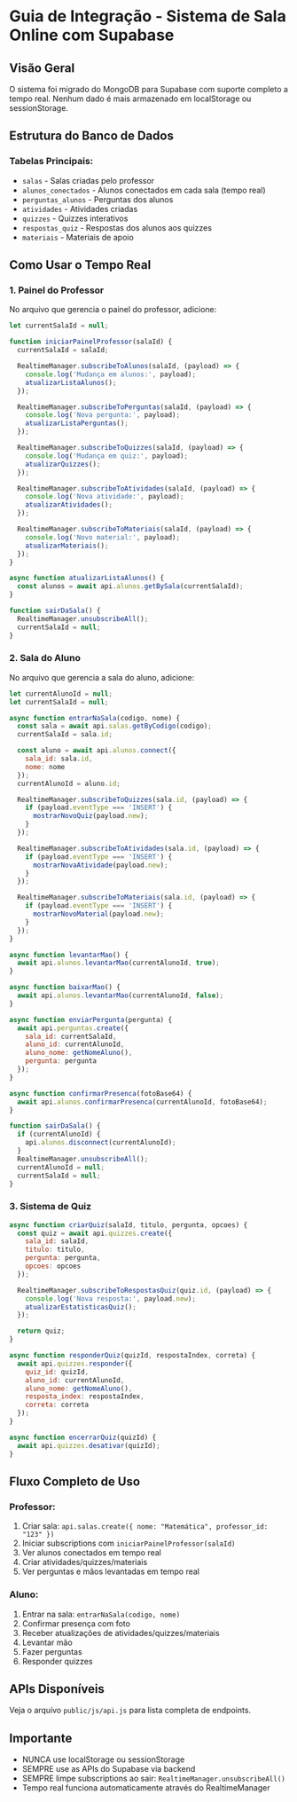 # Guia de Integração - Sistema de Sala Online com Supabase

## Visão Geral

O sistema foi migrado do MongoDB para Supabase com suporte completo a tempo real. Nenhum dado é mais armazenado em localStorage ou sessionStorage.

## Estrutura do Banco de Dados

### Tabelas Principais:
- `salas` - Salas criadas pelo professor
- `alunos_conectados` - Alunos conectados em cada sala (tempo real)
- `perguntas_alunos` - Perguntas dos alunos
- `atividades` - Atividades criadas
- `quizzes` - Quizzes interativos
- `respostas_quiz` - Respostas dos alunos aos quizzes
- `materiais` - Materiais de apoio

## Como Usar o Tempo Real

### 1. Painel do Professor

No arquivo que gerencia o painel do professor, adicione:

```javascript
let currentSalaId = null;

function iniciarPainelProfessor(salaId) {
  currentSalaId = salaId;

  RealtimeManager.subscribeToAlunos(salaId, (payload) => {
    console.log('Mudança em alunos:', payload);
    atualizarListaAlunos();
  });

  RealtimeManager.subscribeToPerguntas(salaId, (payload) => {
    console.log('Nova pergunta:', payload);
    atualizarListaPerguntas();
  });

  RealtimeManager.subscribeToQuizzes(salaId, (payload) => {
    console.log('Mudança em quiz:', payload);
    atualizarQuizzes();
  });

  RealtimeManager.subscribeToAtividades(salaId, (payload) => {
    console.log('Nova atividade:', payload);
    atualizarAtividades();
  });

  RealtimeManager.subscribeToMateriais(salaId, (payload) => {
    console.log('Novo material:', payload);
    atualizarMateriais();
  });
}

async function atualizarListaAlunos() {
  const alunos = await api.alunos.getBySala(currentSalaId);
}

function sairDaSala() {
  RealtimeManager.unsubscribeAll();
  currentSalaId = null;
}
```

### 2. Sala do Aluno

No arquivo que gerencia a sala do aluno, adicione:

```javascript
let currentAlunoId = null;
let currentSalaId = null;

async function entrarNaSala(codigo, nome) {
  const sala = await api.salas.getByCodigo(codigo);
  currentSalaId = sala.id;

  const aluno = await api.alunos.connect({
    sala_id: sala.id,
    nome: nome
  });
  currentAlunoId = aluno.id;

  RealtimeManager.subscribeToQuizzes(sala.id, (payload) => {
    if (payload.eventType === 'INSERT') {
      mostrarNovoQuiz(payload.new);
    }
  });

  RealtimeManager.subscribeToAtividades(sala.id, (payload) => {
    if (payload.eventType === 'INSERT') {
      mostrarNovaAtividade(payload.new);
    }
  });

  RealtimeManager.subscribeToMateriais(sala.id, (payload) => {
    if (payload.eventType === 'INSERT') {
      mostrarNovoMaterial(payload.new);
    }
  });
}

async function levantarMao() {
  await api.alunos.levantarMao(currentAlunoId, true);
}

async function baixarMao() {
  await api.alunos.levantarMao(currentAlunoId, false);
}

async function enviarPergunta(pergunta) {
  await api.perguntas.create({
    sala_id: currentSalaId,
    aluno_id: currentAlunoId,
    aluno_nome: getNomeAluno(),
    pergunta: pergunta
  });
}

async function confirmarPresenca(fotoBase64) {
  await api.alunos.confirmarPresenca(currentAlunoId, fotoBase64);
}

function sairDaSala() {
  if (currentAlunoId) {
    api.alunos.disconnect(currentAlunoId);
  }
  RealtimeManager.unsubscribeAll();
  currentAlunoId = null;
  currentSalaId = null;
}
```

### 3. Sistema de Quiz

```javascript
async function criarQuiz(salaId, titulo, pergunta, opcoes) {
  const quiz = await api.quizzes.create({
    sala_id: salaId,
    titulo: titulo,
    pergunta: pergunta,
    opcoes: opcoes
  });

  RealtimeManager.subscribeToRespostasQuiz(quiz.id, (payload) => {
    console.log('Nova resposta:', payload.new);
    atualizarEstatisticasQuiz();
  });

  return quiz;
}

async function responderQuiz(quizId, respostaIndex, correta) {
  await api.quizzes.responder({
    quiz_id: quizId,
    aluno_id: currentAlunoId,
    aluno_nome: getNomeAluno(),
    resposta_index: respostaIndex,
    correta: correta
  });
}

async function encerrarQuiz(quizId) {
  await api.quizzes.desativar(quizId);
}
```

## Fluxo Completo de Uso

### Professor:

1. Criar sala: `api.salas.create({ nome: "Matemática", professor_id: "123" })`
2. Iniciar subscriptions com `iniciarPainelProfessor(salaId)`
3. Ver alunos conectados em tempo real
4. Criar atividades/quizzes/materiais
5. Ver perguntas e mãos levantadas em tempo real

### Aluno:

1. Entrar na sala: `entrarNaSala(codigo, nome)`
2. Confirmar presença com foto
3. Receber atualizações de atividades/quizzes/materiais
4. Levantar mão
5. Fazer perguntas
6. Responder quizzes

## APIs Disponíveis

Veja o arquivo `public/js/api.js` para lista completa de endpoints.

## Importante

- NUNCA use localStorage ou sessionStorage
- SEMPRE use as APIs do Supabase via backend
- SEMPRE limpe subscriptions ao sair: `RealtimeManager.unsubscribeAll()`
- Tempo real funciona automaticamente através do RealtimeManager
